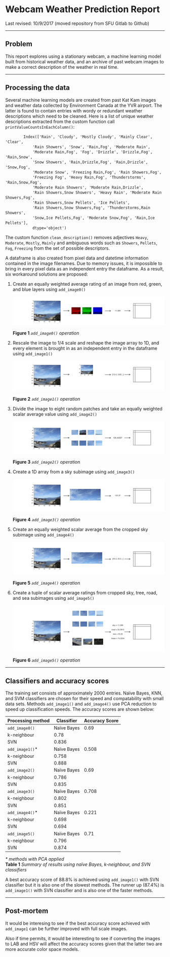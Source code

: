 # Webcam Weather Prediction Report

Last revised: 10/9/2017 (moved repository from SFU Gitlab to Github)

---

## Problem
This report explores using a stationary webcam, a machine learning model built 
from historical weather data, and an archive of past webcam images to make 
a correct description of the weather in real time.    

---
## Processing the data
Several machine learning models are created from past Kat Kam images and weather
data collected by Environment Canada at the YVR airport.  The latter is found to
contain entries with wordy or redundant weather descriptions which need
to be cleaned. Here is a list of unique weather descriptions extracted from the 
custom function call `printValueCountsInEachColumn()`:    
```
        Index(['Rain', 'Cloudy', 'Mostly Cloudy', 'Mainly Clear', 'Clear',
            'Rain Showers', 'Snow', 'Rain,Fog', 'Moderate Rain',
            'Moderate Rain,Fog', 'Fog', 'Drizzle', 'Drizzle,Fog', 'Rain,Snow',
            'Snow Showers', 'Rain,Drizzle,Fog', 'Rain,Drizzle', 'Snow,Fog',
            'Moderate Snow', 'Freezing Rain,Fog', 'Rain Showers,Fog',
            'Freezing Fog', 'Heavy Rain,Fog', 'Thunderstorms', 'Rain,Snow,Fog',
            'Moderate Rain Showers', 'Moderate Rain,Drizzle',
            'Rain Showers,Snow Showers', 'Heavy Rain', 'Moderate Rain Showers,Fog',
            'Rain Showers,Snow Pellets', 'Ice Pellets',
            'Rain Showers,Snow Showers,Fog', 'Thunderstorms,Rain Showers',
            'Snow,Ice Pellets,Fog', 'Moderate Snow,Fog', 'Rain,Ice Pellets'],
            dtype='object')
```
The custom function `clean_description()` removes adjectives `Heavy`, `Moderate`, 
`Mostly`, `Mainly` and ambiguous words such as `Showers`, `Pellets`, `Fog`, 
`Freezing` from the set of possible descriptors.

A dataframe is also created from pixel data and datetime information contained 
in the image filenames.  Due to memory issues, it is impossible to bring in every
pixel data as an independent entry the dataframe.  As a result, six workaround 
solutions are proposed:    

1. Create an equally weighted average rating of an image from 
red, green, and blue layers using `add_image0()`

    ![Figure 1](https://github.com/cathug/webcam-weather-prediction/blob/master/fig1.png)
 
    **Figure 1** *`add_image0()` operation*    

2. Rescale the image to 1/4 scale and reshape the image array
to 1D, and every element is brought in as an independent entry in the dataframe
using `add_image1()` 

    ![Figure 2](https://github.com/cathug/webcam-weather-prediction/blob/master/fig2.png)

    **Figure 2** *`add_image1()` operation*    

3. Divide the image to eight random patches and take an
equally weighted scalar average value using `add_image2()` 

    ![Figure 3](https://github.com/cathug/webcam-weather-prediction/blob/master/fig3.png)

    **Figure 3** *`add_image2()` operation*    

4. Create a 1D array from a sky subimage using `add_image3()`

    ![Figure 4](https://github.com/cathug/webcam-weather-prediction/blob/master/fig4.png)

    **Figure 4** *`add_image3()` operation*    

5. Create an equally weighted scalar average from the cropped sky subimage 
using `add_image4()`

    ![Figure 5](https://github.com/cathug/webcam-weather-prediction/blob/master/fig5.png)

    **Figure 5** *`add_image4()` operation*    

6. Create a tuple of scalar average ratings from cropped sky, tree, 
road, and sea subimages using `add_image5()` 

    ![Figure 6](https://github.com/cathug/webcam-weather-prediction/blob/master/fig6.png)

    **Figure 6** *`add_image5()` operation*    

---

## Classifiers and accuracy scores
The training set consists of approximately 2000 entries.  Naïve Bayes, KNN, and 
SVM classifiers are chosen for their speed and compatability with small data 
sets.  Methods `add_image1()` and `add_image4()` use PCA reduction to speed up
classification speeds.  The accuracy scores are shown below:


Processing method | Classifier | Accuracy Score
----------------- | ---------- | --------------
`add_image0()` | Naïve Bayes | 0.69
  | k-neighbour | 0.78 
  | SVN | 0.836 
`add_image1()`\* | Naïve Bayes | 0.508
  | k-neighbour | 0.758 
  | SVN | 0.888
`add_image2()` | Naïve Bayes | 0.69
  | k-neighbour | 0.786 
  | SVN | 0.835
`add_image3()` | Naïve Bayes | 0.708
  | k-neighbour | 0.802 
  | SVN | 0.851
`add_image4()`\* | Naïve Bayes | 0.221
  | k-neighbour | 0.698
  | SVN | 0.694
`add_image5()` | Naïve Bayes | 0.71
  | k-neighbour | 0.796
  | SVN | 0.874

*\* methods with PCA applied*    
 **Table 1** *Summary of results using naïve Bayes, k-neighbour, and SVN classifiers*   


A best accuracy score of 88.8% is achieved using `add_image1()` with SVN 
classifier but it is also one of the slowest methods.  The runner up (87.4%) is
`add_image1()` with SVN classifier and is also one of the faster methods.

---

## Post-mortem
It would be interesing to see if the best accuracy score achieved with `add_image1`
can be further improved with full scale images.    

Also if time permits, it would be interesting to see if converting the images
to LAB and HSV will affect the accuracy scores given that the latter two are
more accurate color space models.    

